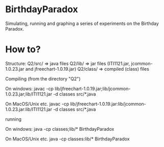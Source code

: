 # BirthdayParadox
Simulating, running and graphing a series of experiments on the Birthday Paradox.

# How to?

Structure:
Q2/src/ => java files
Q2/lib/ => jar files (ITI1121.jar, jcommon-1.0.23.jar and jfreechart-1.0.19.jar)
Q2/class/ => compiled (class) files

Compiling (from the directory "Q2")

On windows:
javac -cp lib/jfreechart-1.0.19.jar;lib/jcommon-1.0.23.jar;lib/ITI1121.jar -d classes src/*.java 

On MacOS/Unix etc.
javac -cp lib/jfreechart-1.0.19.jar:lib/jcommon-1.0.23.jar:lib/ITI1121.jar -d classes src/*.java 

running

On windows:
java -cp classes;lib/* BirthdayParadox

On MacOS/Unix etc.
java -cp classes:lib/* BirthdayParadox
